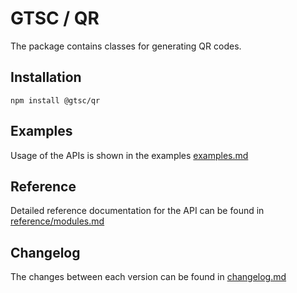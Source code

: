 # GTSC / QR

The package contains classes for generating QR codes.

## Installation

```shell
npm install @gtsc/qr
```

## Examples

Usage of the APIs is shown in the examples [examples.md](examples.md)

## Reference

Detailed reference documentation for the API can be found in [reference/modules.md](reference/modules.md)

## Changelog

The changes between each version can be found in [changelog.md](changelog.md)
